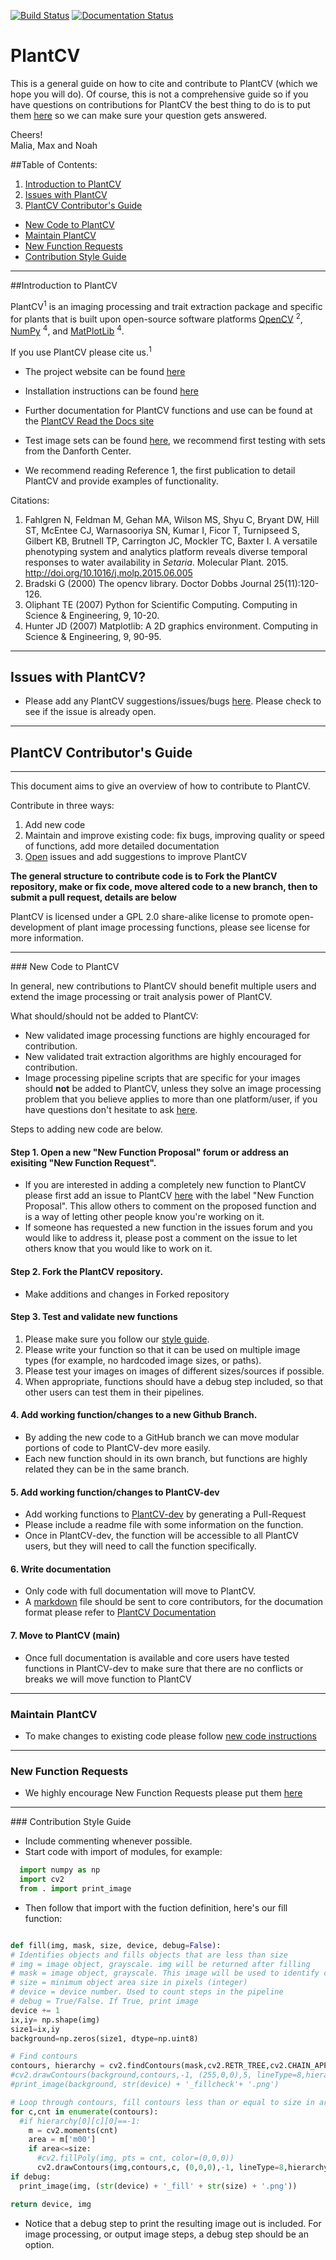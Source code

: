 [![Build Status](https://travis-ci.org/danforthcenter/plantcv.svg?branch=dev)](https://travis-ci.org/danforthcenter/plantcv)
[![Documentation Status](http://readthedocs.org/projects/plantcv/badge/?version=latest)](http://plantcv.readthedocs.io/en/latest/?badge=latest)

# PlantCV

This is a general guide on how to cite and contribute to PlantCV (which we hope you will do).
Of course, this is not a comprehensive guide so if you have questions on contributions for PlantCV
the best thing to do is to put them [here](https://github.com/danforthcenter/plantcv/issues) so we can make sure your question gets answered.

Cheers!  
Malia, Max and Noah



##Table of Contents:
1.  [Introduction to PlantCV](#introduction)
1.  [Issues with PlantCV](#issueswithplantcv)  
2.  [PlantCV Contributor's Guide](#plantcvcontributorsguide)  
  *  [New Code to PlantCV](#newcode)  
  *  [Maintain PlantCV](#maintainplantcv)  
  *  [New Function Requests](#newfunctionrequesnts)  
  *  [Contribution Style Guide](#styleguide)

---
##<a id="introduction"></a>Introduction to PlantCV

PlantCV<sup>1</sup> is an imaging processing and trait extraction package and specific for plants
that is built upon open-source software platforms <a href="http://opencv.org/">OpenCV</a> <sup>2</sup>,
<a href="http://www.numpy.org/">NumPy</a> <sup>4</sup>, and <a href="http://matplotlib.org/">MatPlotLib</a> <sup>4</sup>.

If you use PlantCV please cite us.<sup>1</sup>

*  The project website can be found [here](http://plantcv.danforthcenter.org)

*  Installation instructions can be found [here](http://plantcv.readthedocs.io/en/latest/installation/)

*  Further documentation for PlantCV functions and use can be found at the [PlantCV Read the Docs site](http://plantcv.readthedocs.io/)

*  Test image sets can be found [here](http://plantcv.danforthcenter.org/pages/data.html), we recommend first testing with sets from the Danforth Center.

*  We recommend reading Reference 1, the first publication to detail PlantCV and provide examples of functionality.

Citations:

  1. Fahlgren N, Feldman M, Gehan MA, Wilson MS, Shyu C, Bryant DW,
     Hill ST, McEntee CJ, Warnasooriya SN, Kumar I, Ficor T,
     Turnipseed S, Gilbert KB, Brutnell TP, Carrington JC, Mockler TC,
     Baxter I.
     A versatile phenotyping system and analytics platform reveals
     diverse temporal responses to water availability in *Setaria*.
     Molecular Plant. 2015.
     http://doi.org/10.1016/j.molp.2015.06.005
  2. Bradski G (2000) The opencv library. Doctor Dobbs Journal 25(11):120-126.
  3. Oliphant TE (2007) Python for Scientific Computing. Computing in Science & Engineering, 9, 10-20.
  4. Hunter JD (2007) Matplotlib: A 2D graphics environment. Computing in Science & Engineering, 9, 90-95.

___

## <a id="issueswithplantcv"></a>Issues with PlantCV?

  * Please add any PlantCV suggestions/issues/bugs [here](https://github.com/danforthcenter/plantcv/issues).
  Please check to see if the issue is already open.  

---

## <a id="plantcvcontributorsguide"></a>PlantCV Contributor's Guide

___

This document aims to give an overview of how to contribute to PlantCV.

Contribute in three ways:  
  1.  Add new code  
  2.  Maintain and improve existing code: fix bugs, improving quality or speed of functions, add more detailed documentation  
  3.  [Open](https://github.com/danforthcenter/plantcv/issues) issues and add suggestions to improve PlantCV  

**The general structure to contribute code is to Fork the PlantCV repository, make or fix code, move altered code to a new branch, then to submit a pull request, details are below**

PlantCV is licensed under a GPL 2.0 share-alike license to promote open-development of plant image processing functions,
please see license for more information.

___
###<a id="newcode"></a> New Code to PlantCV

In general, new contributions to PlantCV should benefit multiple users and extend the image processing or trait analysis power of PlantCV.  

What should/should not be added to PlantCV:
  *  New validated image processing functions are highly encouraged for contribution.  
  *  New validated trait extraction algorithms are highly encouraged for contribution.  
  *  Image processing pipeline scripts that are specific for your images should **not** be added to PlantCV,
  unless they solve an image processing problem that you believe applies to more than one platform/user,
  if you have questions don't hesitate to ask [here](https://github.com/danforthcenter/plantcv/issues).

Steps to adding new code are below.  

####  Step 1. Open a new "New Function Proposal" forum or address an exisiting "New Function Request".

  *  If you are interested in adding a completely new function to PlantCV please first add an issue to PlantCV [here](https://github.com/danforthcenter/plantcv/issues) with the label "New Function Proposal".
  This allow others to comment on the proposed function and is a way of letting other people know you're working on it.  
  *  If someone has requested a new function in the issues forum and you would like to address it,
  please post a comment on the issue to let others know that you would like to work on it.  

#### Step 2. Fork the PlantCV repository.

  *  Make additions and changes in Forked repository

#### Step 3. Test and validate new functions

  1.  Please make sure you follow our [style guide](#styleguide).  
  2.  Please write your function so that it can be used on multiple image types (for example, no hardcoded image sizes, or paths).  
  3.  Please test your images on images of different sizes/sources if possible.
  4.  When appropriate, functions should have a debug step included, so that other users can test them in their pipelines.

#### 4. Add working function/changes to a new Github Branch.

  *  By adding the new code to a GitHub branch we can move modular portions of code to PlantCV-dev more easily.
  *  Each new function should in its own branch, but functions are highly related they can be in the same branch.

#### 5. Add working function/changes to PlantCV-dev

  *  Add working functions to [PlantCV-dev](https://github.com/danforthcenter/plantcv/tree/master/lib/plantcv/dev) by generating a Pull-Request
  *  Please include a readme file with some information on the function.
  *  Once in PlantCV-dev, the function will be accessible to all PlantCV users, but they will need to call the function specifically.

#### 6. Write documentation

  *  Only code with full documentation will move to PlantCV.
  *  A [markdown](https://guides.github.com/features/mastering-markdown/) file should be sent to core contributors, for the documation format please refer to [PlantCV Documentation](http://plantcv.danforthcenter.org/pages/documentation/)

#### 7. Move to PlantCV (main)

  *  Once full documentation is available and core users have tested functions in PlantCV-dev to make sure that there are no conflicts or breaks we will move function to PlantCV

___
### <a id="maintainplantcv"></a> Maintain PlantCV

  *  To make changes to existing code please follow [new code instructions](#newcode)
  
___
### <a id="newfunctionrequests"></a> New Function Requests

  *  We highly encourage New Function Requests please put them [here](https://github.com/danforthcenter/plantcv/issues)

___
###<a id="styleguide"></a> Contribution Style Guide

  *  Include commenting whenever possible.
  *  Start code with import of modules, for example:
  
  ```python
    import numpy as np
    import cv2
    from . import print_image
  
  ```  

  *  Then follow that import with the fuction definition, here's our fill function:  
  
  ```python
  
  def fill(img, mask, size, device, debug=False):
  # Identifies objects and fills objects that are less than size
  # img = image object, grayscale. img will be returned after filling
  # mask = image object, grayscale. This image will be used to identify contours
  # size = minimum object area size in pixels (integer)
  # device = device number. Used to count steps in the pipeline
  # debug = True/False. If True, print image
  device += 1
  ix,iy= np.shape(img)
  size1=ix,iy
  background=np.zeros(size1, dtype=np.uint8)
  
  # Find contours
  contours, hierarchy = cv2.findContours(mask,cv2.RETR_TREE,cv2.CHAIN_APPROX_NONE)
  #cv2.drawContours(background,contours,-1, (255,0,0),5, lineType=8,hierarchy=hierarchy)
  #print_image(background, str(device) + '_fillcheck'+ '.png')
  
  # Loop through contours, fill contours less than or equal to size in area
  for c,cnt in enumerate(contours):
    #if hierarchy[0][c][0]==-1:
      m = cv2.moments(cnt)
      area = m['m00']
      if area<=size:
        #cv2.fillPoly(img, pts = cnt, color=(0,0,0))
        cv2.drawContours(img,contours,c, (0,0,0),-1, lineType=8,hierarchy=hierarchy)
  if debug:
    print_image(img, (str(device) + '_fill' + str(size) + '.png'))

  return device, img
  
  ```

 *  Notice that a debug step to print the resulting image out is included. For image processing, or output image steps, a debug step should be an option.
 
 
